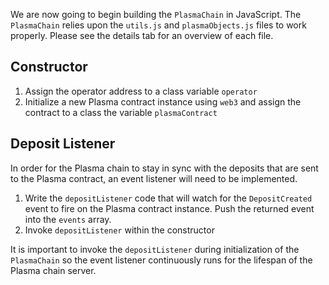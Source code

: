 We are now going to begin building the `PlasmaChain` in JavaScript. The `PlasmaChain` relies upon the `utils.js` and `plasmaObjects.js` files to work properly. Please see the details tab for an overview of each file.

## Constructor

1. Assign the operator address to a class variable `operator` 
2. Initialize a new Plasma contract instance using `web3` and assign the contract to a class the variable `plasmaContract`

## Deposit Listener

In order for the Plasma chain to stay in sync with the deposits that are sent to the Plasma contract, an event listener will need to be implemented.

1. Write the `depositListener` code that will watch for the `DepositCreated` event to fire on the Plasma contract instance. Push the returned event into the `events` array.
2. Invoke `depositListener` within the constructor

It is important to invoke the `depositListener` during initialization of the `PlasmaChain` so the event listener continuously runs for the lifespan of the Plasma chain server.